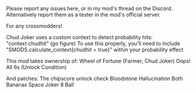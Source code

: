 Please report any issues here, or in my mod's thread on the Discord. Alternatively report them as a tester in the mod's official server.

For any crossmodders! 

Chud Joker uses a custom context to detect probability hits: "context.chudhit" (go figure)
To use this properly, you'll need to include "SMODS.calculate_context{chudhit = true}" within your probability effect

This mod takes ownership of:
Wheel of Fortune (Farmer, Chud Joker)
Oops! All 6s (Unlock Condition)

And patches:
The chipscore unlock check
Bloodstone
Hallucination
Both Bananas
Space Joker
8 Ball